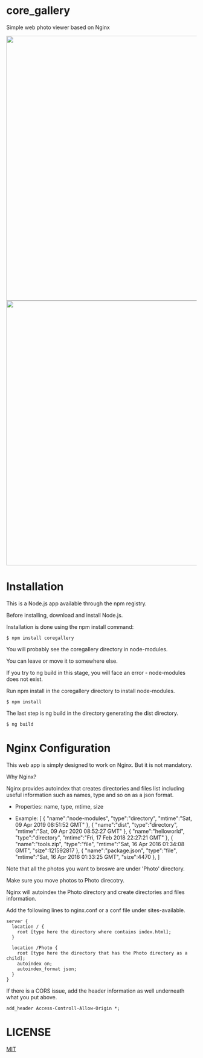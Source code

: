 # core_gallery
Simple web photo viewer based on Nginx

<img src="https://user-images.githubusercontent.com/118874393/204101787-6bc6fa48-fd2e-4107-9fd6-54cdc7f0c886.jpg" width="700px" />
<img src="https://user-images.githubusercontent.com/118874393/204101791-731f5684-e0c0-44a6-8823-0287780d2215.jpg" width="700px" />

# Installation
This is a Node.js app available through the npm registry.

Before installing, download and install Node.js.

Installation is done using the npm install command:

`$ npm install coregallery`

You will probably see the coregallery directory in node-modules.

You can leave or move it to somewhere else.

If you try to ng build in this stage, you will face an error - node-modules does not exist.

Run npm install in the coregallery directory to install node-modules.

`$ npm install`

The last step is ng build in the directory generating the dist directory.

`$ ng build`

# Nginx Configuration

This web app is simply designed to work on Nginx. But it is not mandatory.

Why Nginx?

Nginx provides autoindex that creates directories and files list including useful information such as names, type and so on as a json format.

- Properties: name, type, mtime, size

- Example:
[
{ "name":"node-modules", "type":"directory", "mtime":"Sat, 09 Apr 2019 08:51:52 GMT" },
{ "name":"dist", "type":"directory", "mtime":"Sat, 09 Apr 2020 08:52:27 GMT" },
{ "name":"helloworld", "type":"directory", "mtime":"Fri, 17 Feb 2018 22:27:21 GMT" },
{ "name":"tools.zip", "type":"file", "mtime":"Sat, 16 Apr 2016 01:34:08 GMT", "size":121592817 },
{ "name":"package.json", "type":"file", "mtime":"Sat, 16 Apr 2016 01:33:25 GMT", "size":4470 },
]

Note that all the photos you want to broswe are under 'Photo' directory.

Make sure you move photos to Photo direcotry.

Nginx will autoindex the Photo directory and create directories and files information.

Add the following lines to nginx.conf or a conf file under sites-available.

```
server {
  location / {
    root [type here the directory where contains index.html];
  }

  location /Photo {
    root [type here the directory that has the Photo directory as a child];
    autoindex on;
    autoindex_format json;
  }
}
```

If there is a CORS issue, add the header information as well underneath what you put above.

`add_header Access-Controll-Allow-Origin *;`

# LICENSE
<a href="https://github.com/KT-Um/core_gallery/wiki/MIT-License">MIT</a>
